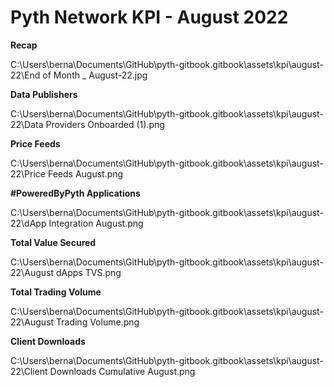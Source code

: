 # Pyth Network KPI - August 2022

**Recap**

C:\Users\berna\Documents\GitHub\pyth-gitbook\.gitbook\assets\kpi\august-22\End of Month _ August-22.jpg

**Data Publishers**

C:\Users\berna\Documents\GitHub\pyth-gitbook\.gitbook\assets\kpi\august-22\Data Providers Onboarded (1).png

**Price Feeds**

C:\Users\berna\Documents\GitHub\pyth-gitbook\.gitbook\assets\kpi\august-22\Price Feeds August.png

**#PoweredByPyth Applications**

C:\Users\berna\Documents\GitHub\pyth-gitbook\.gitbook\assets\kpi\august-22\dApp Integration August.png

**Total Value Secured**

C:\Users\berna\Documents\GitHub\pyth-gitbook\.gitbook\assets\kpi\august-22\August dApps TVS.png

**Total Trading Volume**

C:\Users\berna\Documents\GitHub\pyth-gitbook\.gitbook\assets\kpi\august-22\August Trading Volume.png

**Client Downloads**

C:\Users\berna\Documents\GitHub\pyth-gitbook\.gitbook\assets\kpi\august-22\Client Downloads Cumulative August.png